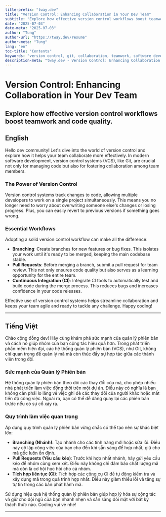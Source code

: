 ```yaml
---
title-prefix: "tway.dev"
title: "Version Control: Enhancing Collaboration in Your Dev Team"
subtitle: "Explore how effective version control workflows boost teamwork and code quality."
date: "2025-07-03"
date-meta: "2025-07-03"
author: "Tung"
author-url: "https://tway.dev/resume"
author-meta: "Tung"
lang: "en"
toc-title: "Contents"
keywords: "version control, git, collaboration, teamwork, software development, workflows"
description-meta: "tway.dev - Version Control: Enhancing Collaboration in Your Dev Team - Explore how effective version control workflows boost teamwork and code quality."
---
```


# Version Control: Enhancing Collaboration in Your Dev Team
## Explore how effective version control workflows boost teamwork and code quality.

## English
Hello dev community! Let's dive into the world of version control and explore how it helps your team collaborate more effectively. In modern software development, version control systems (VCS), like Git, are crucial not only for managing code but also for fostering collaboration among team members.

### The Power of Version Control
Version control systems track changes to code, allowing multiple developers to work on a single project simultaneously. This means you no longer need to worry about overwriting someone else's changes or losing progress. Plus, you can easily revert to previous versions if something goes wrong.

### Essential Workflows
Adopting a solid version control workflow can make all the difference:

- **Branching**: Create branches for new features or bug fixes. This isolates your work until it's ready to be merged, keeping the main codebase stable.
- **Pull Requests**: Before merging a branch, submit a pull request for team review. This not only ensures code quality but also serves as a learning opportunity for the entire team.
- **Continuous Integration (CI)**: Integrate CI tools to automatically test and build code during the merge process. This reduces bugs and increases confidence in your code releases.

Effective use of version control systems helps streamline collaboration and keeps your team agile and ready to tackle any challenge. Happy coding!

---

## Tiếng Việt
Chào cộng đồng dev! Hãy cùng khám phá sức mạnh của quản lý phiên bản và cách nó giúp nhóm của bạn cộng tác hiệu quả hơn. Trong phát triển phần mềm hiện đại, các hệ thống quản lý phiên bản (VCS), như Git, không chỉ quan trọng để quản lý mã mà còn thúc đẩy sự hợp tác giữa các thành viên trong đội.

### Sức mạnh của Quản lý Phiên bản
Hệ thống quản lý phiên bản theo dõi các thay đổi của mã, cho phép nhiều nhà phát triển làm việc đồng thời trên một dự án. Điều này có nghĩa là bạn không cần phải lo lắng về việc ghi đè các thay đổi của người khác hoặc mất tiến độ công việc. Ngoài ra, bạn có thể dễ dàng quay lại các phiên bản trước nếu có sự cố xảy ra.

### Quy trình làm việc quan trọng
Áp dụng quy trình quản lý phiên bản vững chắc có thể tạo nên sự khác biệt lớn:

- **Branching (Nhánh)**: Tạo nhánh cho các tính năng mới hoặc sửa lỗi. Điều này cô lập công việc của bạn cho đến khi sẵn sàng để hợp nhất, giữ cho mã gốc luôn ổn định.
- **Pull Requests (Yêu cầu kéo)**: Trước khi hợp nhất nhánh, hãy gửi yêu cầu kéo để nhóm cùng xem xét. Điều này không chỉ đảm bảo chất lượng mã mà còn là cơ hội học hỏi cho cả nhóm.
- **Tích hợp liên tục (CI)**: Tích hợp các công cụ CI để tự động kiểm tra và xây dựng mã trong quá trình hợp nhất. Điều này giảm thiểu lỗi và tăng sự tự tin trong các bản phát hành mã.

Sử dụng hiệu quả hệ thống quản lý phiên bản giúp hợp lý hóa sự cộng tác và giữ cho đội ngũ của bạn nhanh nhẹn và sẵn sàng đối mặt với bất kỳ thách thức nào. Coding vui vẻ nhé!

---